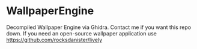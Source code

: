 # WallpaperEngine
Decompiled Wallpaper Engine via Ghidra. Contact me if you want this repo down. If you need an open-source wallpaper application use https://github.com/rocksdanister/lively
